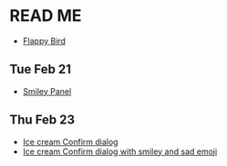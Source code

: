 # READ ME

- [Flappy Bird](https://github.com/TejasViswa/PIC20A_Disc/tree/main/FlappyBird)

## Tue Feb 21
- [Smiley Panel](TestGUI.java)

## Thu Feb 23
- [Ice cream Confirm dialog](MyGUI.java)
- [Ice cream Confirm dialog with smiley and sad emoji](MyGUITest.java)

